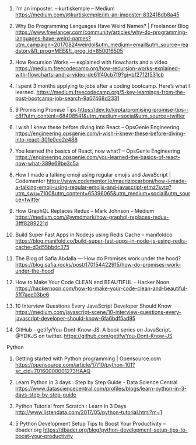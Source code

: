 

1. I’m an imposter. – kurtiskemple – Medium
https://medium.com/@kurtiskemple/im-an-imposter-832418db8a45

2. Why Do Programming Languages Have Weird Names? | Freelancer Blog
https://www.freelancer.com/community/articles/why-do-programming-languages-have-weird-names?utm_campaign=20170824weirdol&utm_medium=email&utm_source=readstory&ft_prog=MEE&ft_prog_id=850016505

3. How Recursion Works — explained with flowcharts and a video
https://medium.freecodecamp.org/how-recursion-works-explained-with-flowcharts-and-a-video-de61f40cb7f9?gi=bf2712f531cb

4. I spent 3 months applying to jobs after a coding bootcamp. Here’s what I learned.
https://medium.freecodecamp.org/5-key-learnings-from-the-post-bootcamp-job-search-9a07468d2331

5. 9 Promising Promise Tips
https://dev.to/kepta/promising-promise-tips--c8f?utm_content=68408541&utm_medium=social&utm_source=twitter

6. I wish I knew these before diving into React – OpsGenie Engineering
https://engineering.opsgenie.com/i-wish-i-knew-these-before-diving-into-react-301e0ee2e488

7. You learned the basics of React, now what? – OpsGenie Engineering
https://engineering.opsgenie.com/you-learned-the-basics-of-react-now-what-389e69be3c5a

8. How I made a talking emoji using regular emojis and JavaScript | Codementor
https://www.codementor.io/mauriziocarboni/how-i-made-a-talking-emoji-using-regular-emojis-and-javascript-etmz7svtg?utm_swu=7100&utm_content=65396065&utm_medium=social&utm_source=twitter

9. How GraphQL Replaces Redux – Mark Johnson – Medium
https://medium.com/@wmdmark/how-graphql-replaces-redux-3fff8289221d

10. Build Super Fast Apps in Node.js using Redis Cache – manifoldco
https://blog.manifold.co/build-super-fast-apps-in-node-js-using-redis-cache-d3d55bbdc375

11. The Blog of Safia Abdalla — How do Promises work under the hood?
https://blog.safia.rocks/post/170154422915/how-do-promises-work-under-the-hood

12. How to Make Your Code CLEAN and BEAUTIFUL – Hacker Noon
https://hackernoon.com/how-to-make-your-code-clean-and-beautiful-5ff7aee03be6

13. 10 Interview Questions Every JavaScript Developer Should Know
https://medium.com/javascript-scene/10-interview-questions-every-javascript-developer-should-know-6fa6bdf5ad95

14. GitHub - getify/You-Dont-Know-JS: A book series on JavaScript. @YDKJS on twitter.
https://github.com/getify/You-Dont-Know-JS

Python

1. Getting started with Python programming | Opensource.com
https://opensource.com/article/17/10/python-101?sc_cid=70160000001273HAAQ

2. Learn Python in 3 days : Step by Step Guide - Data Science Central
https://www.datasciencecentral.com/profiles/blogs/learn-python-in-3-days-step-by-step-guide

3. Python Tutorial from Scratch : Learn in 3 Days
http://www.listendata.com/2017/05/python-tutorial.html?m=1

4. 5 Python Development Setup Tips to Boost Your Productivity – dbader.org
https://dbader.org/blog/python-development-setup-tips-to-boost-your-productivity
